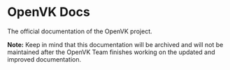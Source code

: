 # OpenVK Docs

The official documentation of the OpenVK project.

**Note:** Keep in mind that this documentation will be archived and will not be maintained after the OpenVK Team finishes working on the updated and improved documentation.
